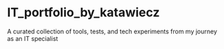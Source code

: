 # IT_portfolio_by_katawiecz
A curated collection of tools, tests, and tech experiments from my journey as an IT specialist
